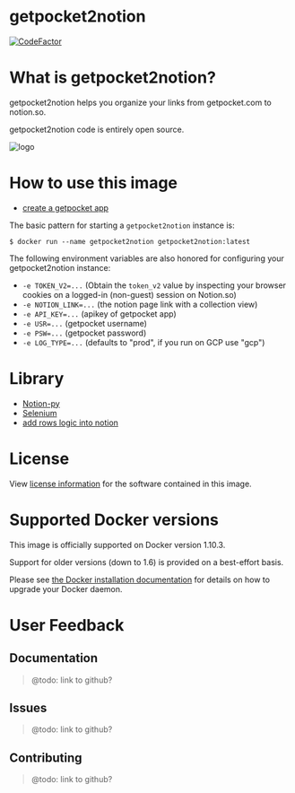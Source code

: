# getpocket2notion

[![CodeFactor](https://www.codefactor.io/repository/github/davethe/getpocket2notion/badge)](https://www.codefactor.io/repository/github/davethe/getpocket2notion)


# What is getpocket2notion?

getpocket2notion helps you organize your links from getpocket.com to notion.so.

getpocket2notion code is entirely open source.

![logo](https://backdropcms.org/files/inline-images/logo.png)

# How to use this image
- [create a getpocket app](https://getpocket.com/developer/docs/authentication)

The basic pattern for starting a `getpocket2notion` instance is:

```console
$ docker run --name getpocket2notion getpocket2notion:latest
```

The following environment variables are also honored for configuring your getpocket2notion instance:

- `-e TOKEN_V2=...` (Obtain the `token_v2` value by inspecting your browser cookies on a logged-in (non-guest) session on Notion.so)
- `-e NOTION_LINK=...` (the notion page link with a collection view)
- `-e API_KEY=...` (apikey of getpocket app)
- `-e USR=...` (getpocket username)
- `-e PSW=...` (getpocket password)
- `-e LOG_TYPE=...` (defaults to "prod", if you run on GCP use "gcp")


# Library

- [Notion-py](https://github.com/jamalex/notion-py)
- [Selenium](https://github.com/SeleniumHQ/selenium)
- [add rows logic into notion](https://github.com/bkiac/wickie/blob/master/wickie/notionutils/add.py)

# License

View [license information](https://www.drupal.org/licensing/faq) for the software contained in this image.

# Supported Docker versions

This image is officially supported on Docker version 1.10.3.

Support for older versions (down to 1.6) is provided on a best-effort basis.

Please see [the Docker installation documentation](https://docs.docker.com/installation/) for details on how to upgrade your Docker daemon.

# User Feedback

## Documentation

 > @todo: link to github?

## Issues

 > @todo: link to github?

## Contributing

 >  @todo: link to github?
